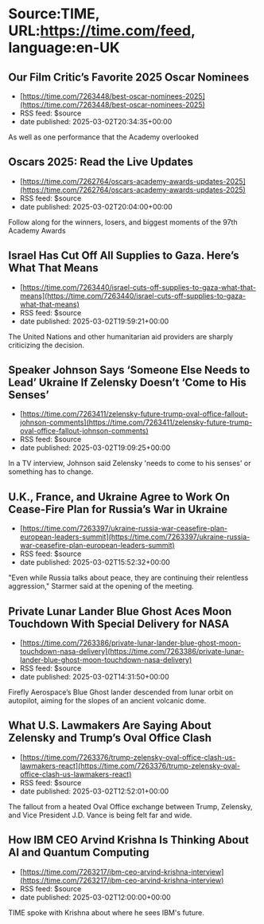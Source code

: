# Source:TIME, URL:https://time.com/feed, language:en-UK

## Our Film Critic’s Favorite 2025 Oscar Nominees
 - [https://time.com/7263448/best-oscar-nominees-2025](https://time.com/7263448/best-oscar-nominees-2025)
 - RSS feed: $source
 - date published: 2025-03-02T20:34:35+00:00

As well as one performance that the Academy overlooked

## Oscars 2025: Read the Live Updates
 - [https://time.com/7262764/oscars-academy-awards-updates-2025](https://time.com/7262764/oscars-academy-awards-updates-2025)
 - RSS feed: $source
 - date published: 2025-03-02T20:04:00+00:00

Follow along for the winners, losers, and biggest moments of the 97th Academy Awards

## Israel Has Cut Off All Supplies to Gaza. Here’s What That Means
 - [https://time.com/7263440/israel-cuts-off-supplies-to-gaza-what-that-means](https://time.com/7263440/israel-cuts-off-supplies-to-gaza-what-that-means)
 - RSS feed: $source
 - date published: 2025-03-02T19:59:21+00:00

The United Nations and other humanitarian aid providers are sharply criticizing the decision.

## Speaker Johnson Says ‘Someone Else Needs to Lead’ Ukraine If Zelensky Doesn’t ‘Come to His Senses’
 - [https://time.com/7263411/zelensky-future-trump-oval-office-fallout-johnson-comments](https://time.com/7263411/zelensky-future-trump-oval-office-fallout-johnson-comments)
 - RSS feed: $source
 - date published: 2025-03-02T19:09:25+00:00

In a TV interview, Johnson said Zelensky 'needs to come to his senses' or something has to change.

## U.K., France, and Ukraine Agree to Work On Cease-Fire Plan for Russia’s War in Ukraine
 - [https://time.com/7263397/ukraine-russia-war-ceasefire-plan-european-leaders-summit](https://time.com/7263397/ukraine-russia-war-ceasefire-plan-european-leaders-summit)
 - RSS feed: $source
 - date published: 2025-03-02T15:52:32+00:00

"Even while Russia talks about peace, they are continuing their relentless aggression," Starmer said at the opening of the meeting.

## Private Lunar Lander Blue Ghost Aces Moon Touchdown With Special Delivery for NASA
 - [https://time.com/7263386/private-lunar-lander-blue-ghost-moon-touchdown-nasa-delivery](https://time.com/7263386/private-lunar-lander-blue-ghost-moon-touchdown-nasa-delivery)
 - RSS feed: $source
 - date published: 2025-03-02T14:31:50+00:00

Firefly Aerospace’s Blue Ghost lander descended from lunar orbit on autopilot, aiming for the slopes of an ancient volcanic dome.

## What U.S. Lawmakers Are Saying About Zelensky and Trump’s Oval Office Clash
 - [https://time.com/7263376/trump-zelensky-oval-office-clash-us-lawmakers-react](https://time.com/7263376/trump-zelensky-oval-office-clash-us-lawmakers-react)
 - RSS feed: $source
 - date published: 2025-03-02T12:52:01+00:00

The fallout from a heated Oval Office exchange between Trump, Zelensky, and Vice President J.D. Vance is being felt far and wide.

## How IBM CEO Arvind Krishna Is Thinking About AI and Quantum Computing
 - [https://time.com/7263217/ibm-ceo-arvind-krishna-interview](https://time.com/7263217/ibm-ceo-arvind-krishna-interview)
 - RSS feed: $source
 - date published: 2025-03-02T12:00:00+00:00

TIME spoke with Krishna about where he sees IBM's future.

